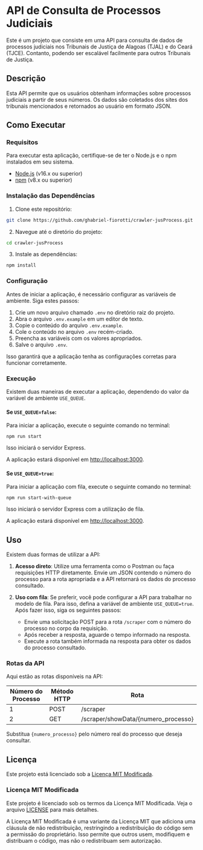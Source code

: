 # API de Consulta de Processos Judiciais

Este é um projeto que consiste em uma API para consulta de dados de processos judiciais nos Tribunais de Justiça de Alagoas (TJAL) e do Ceará (TJCE). Contanto, podendo ser escalável facilmente para outros Tribunais de Justiça.

## Descrição

Esta API permite que os usuários obtenham informações sobre processos judiciais a partir de seus números. Os dados são coletados dos sites dos tribunais mencionados e retornados ao usuário em formato JSON.

## Como Executar

### Requisitos

Para executar esta aplicação, certifique-se de ter o Node.js e o npm instalados em seu sistema.

- [Node.js](https://nodejs.org/) (v16.x ou superior)
- [npm](https://www.npmjs.com/) (v8.x ou superior)

### Instalação das Dependências

1. Clone este repositório:

```bash
git clone https://github.com/ghabriel-fiorotti/crawler-jusProcess.git
```

2. Navegue até o diretório do projeto:

```bash
cd crawler-jusProcess
```

3. Instale as dependências:

```bash
npm install
```

### Configuração

Antes de iniciar a aplicação, é necessário configurar as variáveis de ambiente. Siga estes passos:

1. Crie um novo arquivo chamado `.env` no diretório raiz do projeto.
2. Abra o arquivo `.env.example` em um editor de texto.
3. Copie o conteúdo do arquivo `.env.example`.
4. Cole o conteúdo no arquivo `.env` recém-criado.
5. Preencha as variáveis com os valores apropriados.
6. Salve o arquivo `.env`.

Isso garantirá que a aplicação tenha as configurações corretas para funcionar corretamente.

### Execução

Existem duas maneiras de executar a aplicação, dependendo do valor da variável de ambiente `USE_QUEUE`.

#### Se `USE_QUEUE=false`:

Para iniciar a aplicação, execute o seguinte comando no terminal:

```
npm run start
```

Isso iniciará o servidor Express.

A aplicação estará disponível em [http://localhost:3000](http://localhost:3000).

#### Se `USE_QUEUE=true`:

Para iniciar a aplicação com fila, execute o seguinte comando no terminal:

```
npm run start-with-queue
```

Isso iniciará o servidor Express com a utilização de fila.

A aplicação estará disponível em [http://localhost:3000](http://localhost:3000).

## Uso

Existem duas formas de utilizar a API:

1. **Acesso direto**: Utilize uma ferramenta como o Postman ou faça requisições HTTP diretamente. Envie um JSON contendo o número do processo para a rota apropriada e a API retornará os dados do processo consultado.

2. **Uso com fila**: Se preferir, você pode configurar a API para trabalhar no modelo de fila. Para isso, defina a variável de ambiente `USE_QUEUE=true`. Após fazer isso, siga os seguintes passos:

   - Envie uma solicitação POST para a rota `/scraper` com o número do processo no corpo da requisição.
   - Após receber a resposta, aguarde o tempo informado na resposta.
   - Execute a rota também informada na resposta para obter os dados do processo consultado.

### Rotas da API

Aqui estão as rotas disponíveis na API:

| Número do Processo | Método HTTP | Rota                                |
| ------------------ | ----------- | ----------------------------------- |
| 1                  | POST        | /scraper                            |
| 2                  | GET         | /scraper/showData/{numero_processo} |

Substitua `{numero_processo}` pelo número real do processo que deseja consultar.

## Licença

Este projeto está licenciado sob a [Licença MIT Modificada](#).

### Licença MIT Modificada

Este projeto é licenciado sob os termos da Licença MIT Modificada. Veja o arquivo [LICENSE](LICENSE) para mais detalhes.

A Licença MIT Modificada é uma variante da Licença MIT que adiciona uma cláusula de não redistribuição, restringindo a redistribuição do código sem a permissão do proprietário. Isso permite que outros usem, modifiquem e distribuam o código, mas não o redistribuam sem autorização.

